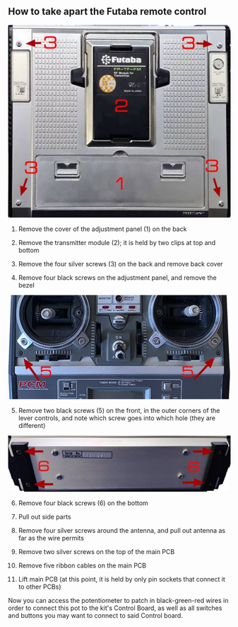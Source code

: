 ## How to take apart the Futaba remote control

![part1](img/htof1.jpg)

1) Remove the cover of the adjustment panel (1) on the back
2) Remove the transmitter module (2); it is held by two clips at top and bottom
3) Remove the four silver screws (3) on the back and remove back cover

4) Remove four black screws on the adjustment panel, and remove the bezel

![part3](img/htof3.jpg)

5) Remove two black screws (5) on the front, in the outer corners of the lever controls, and note which screw goes into which hole (they are different)

![part4](img/htof4.jpg)

6) Remove four black screws (6) on the bottom

7) Pull out side parts
8) Remove four silver screws around the antenna, and pull out antenna as far as the wire permits
9) Remove two silver screws on the top of the main PCB
10) Remove five ribbon cables on the main PCB
11) Lift main PCB (at this point, it is held by only pin sockets that connect it to other PCBs)

Now you can access the potentiometer to patch in black-green-red wires in order to connect this pot to the kit's Control Board, as well as all switches and buttons you may want to connect to said Control board.


